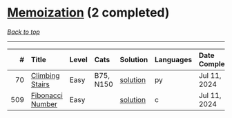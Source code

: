 # [Memoization](<https://leetcode.com/tag/Memoization/>) (2 completed)

*[Back to top](<../../README.md>)*

------

|   # | Title                                                                | Level   | Cats      | Solution                                   | Languages   | Date Complete   |
|----:|:---------------------------------------------------------------------|:--------|:----------|:-------------------------------------------|:------------|:----------------|
|  70 | [Climbing Stairs](<https://leetcode.com/problems/climbing-stairs>)   | Easy    | B75, N150 | [solution](<../_70. Climbing Stairs.md>)   | py          | Jul 11, 2024    |
| 509 | [Fibonacci Number](<https://leetcode.com/problems/fibonacci-number>) | Easy    |           | [solution](<../_509. Fibonacci Number.md>) | c           | Jul 11, 2024    |